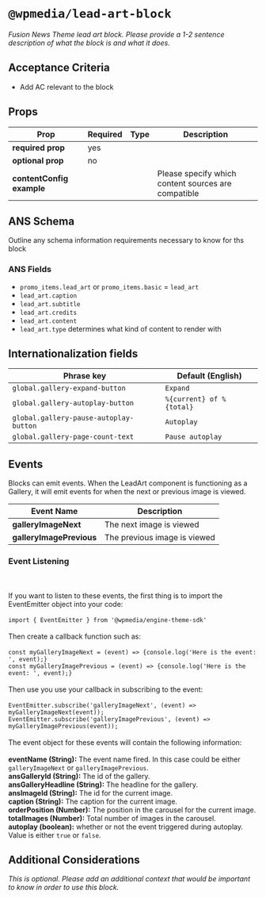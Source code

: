 # `@wpmedia/lead-art-block`
_Fusion News Theme lead art block. Please provide a 1-2 sentence description of what the block is and what it does._

## Acceptance Criteria
- Add AC relevant to the block

## Props
| **Prop** | **Required** | **Type** | **Description** |
|---|---|---|---|
| **required prop** | yes | | |
| **optional prop** | no | | |
| **contentConfig example** | | | Please specify which content sources are compatible |

## ANS Schema
Outline any schema information requirements necessary to know for ths block

### ANS Fields
- `promo_items.lead_art` or `promo_items.basic` = `lead_art`
- `lead_art.caption`
- `lead_art.subtitle`
- `lead_art.credits`
- `lead_art.content`
- `lead_art.type` determines what kind of content to render with

## Internationalization fields
| Phrase key | Default (English) |
|---|---|
|`global.gallery-expand-button`|`Expand`|
|`global.gallery-autoplay-button`|`%{current} of %{total}`|
|`global.gallery-pause-autoplay-button`|`Autoplay`|
|`global.gallery-page-count-text`|`Pause autoplay`|

## Events
Blocks can emit events. When the LeadArt component is functioning as a Gallery, it will emit events for when the next or previous image is viewed.

| **Event Name** | **Description** |
|---|---|
| **galleryImageNext** | The next image is viewed |
| **galleryImagePrevious** | The previous image is viewed |

### Event Listening
<br /><br />
If you want to listen to these events, the first thing is to import the EventEmitter object 
into your code:<br /><br />
`import { EventEmitter } from '@wpmedia/engine-theme-sdk'`
<br /><br />
Then create a callback function such as:
<br /><br />
`const myGalleryImageNext = (event) => {console.log('Here is the event: ', event);}`<br />
`const myGalleryImagePrevious = (event) => {console.log('Here is the event: ', event);}`
<br /><br />
Then use you use your callback in subscribing to the event:
<br /><br />
`EventEmitter.subscribe('galleryImageNext', (event) => myGalleryImageNext(event));`
`EventEmitter.subscribe('galleryImagePrevious', (event) => myGalleryImagePrevious(event));`
<br /><br />
The event object for these events will contain the following information:
<br /><br />
**eventName (String):** The event name fired.  In this case could be either `galleryImageNext` or `galleryImagePrevious`.<br />
**ansGalleryId (String):** The id of the gallery.<br />
**ansGalleryHeadline (String):** The headline for the gallery.<br />
**ansImageId (String):** The id for the current image.<br />
**caption (String):** The caption for the current image.<br />
**orderPosition (Number):** The position in the carousel for the current image.<br />
**totalImages (Number):** Total number of images in the carousel.<br />
**autoplay (boolean):** whether or not the event triggered during autoplay. Value is either `true` or `false`.<br />

## Additional Considerations
_This is optional. Please add an additional context that would be important to know in order to use this block._

